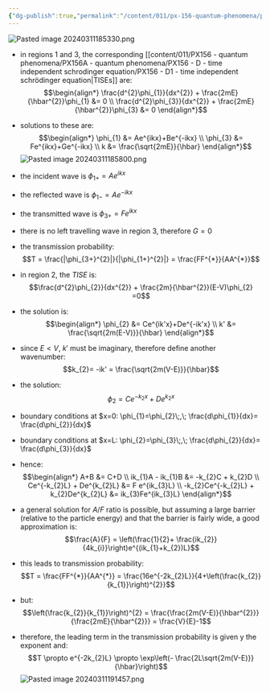 ```yaml
---
{"dg-publish":true,"permalink":"/content/011/px-156-quantum-phenomena/px-156-a-quantum-phenomena/px-156-d-time-independent-schrodinger-equation/px-156-d5-the-finite-potential-barrier/","noteIcon":"1","created":"2025-08-27T13:14:00.867+01:00","updated":"2024-11-26T20:02:24.000+00:00"}
---
```


![Pasted image 20240311185330.png](/img/user/pics/Pasted%20image%2020240311185330.png)
- in regions $1$ and $3$, the corresponding [[content/011/PX156 - quantum phenomena/PX156A - quantum phenomena/PX156 - D - time independent schrodinger equation/PX156 - D1 - time independent schrödinger equation\|TISEs]] are: 
$$\begin{align*}
		\frac{d^{2}\phi_{1}}{dx^{2}} + \frac{2mE}{\hbar^{2}}\phi_{1} &= 0 \\
		\frac{d^{2}\phi_{3}}{dx^{2}} + \frac{2mE}{\hbar^{2}}\phi_{3} &= 0
	\end{align*}$$
- solutions to these are: 
$$\begin{align*}
		\phi_{1} &= Ae^{ikx}+Be^{-ikx} \\
		\phi_{3} &= Fe^{ikx}+Ge^{-ikx} \\
		k &= \frac{\sqrt{2mE}}{\hbar}
	\end{align*}$$
![Pasted image 20240311185800.png](/img/user/pics/Pasted%20image%2020240311185800.png)
- the incident wave is $\phi_{1+} = Ae^{ikx}$
- the reflected wave is $\phi_{1-} = Ae^{-ikx}$
- the transmitted wave is $\phi_{3+} = Fe^{ikx}$
- there is no left travelling wave in region $3$, therefore $G=0$

- the transmission probability: 
$$T = \frac{|\phi_{3+}^{2}|}{|\phi_{1+}^{2}|} = \frac{FF^{*}}{AA^{*}}$$
- in region 2, the *TISE* is: 
$$\frac{d^{2}\phi_{2}}{dx^{2}} + \frac{2m}{\hbar^{2}}(E-V)\phi_{2} =0$$
- the solution is: 
$$\begin{align*}
	\phi_{2} &= Ce^{ik'x}+De^{-ik'x} \\
	k' &= \frac{\sqrt{2m(E-V)}}{\hbar}
\end{align*}$$
- since $E<V$, $k'$ must be imaginary, therefore define another wavenumber: 
$$k_{2}= -ik' = \frac{\sqrt{2m(V-E)}}{\hbar}$$
- the solution: 
$$\phi_{2} = Ce^{-k_{2}x}+De^{k_{2}x}$$
- boundary conditions at $x=0: \phi_{1}=\phi_{2}\;,\; \frac{d\phi_{1}}{dx}= \frac{d\phi_{2}}{dx}$
- boundary conditions at $x=L: \phi_{2}=\phi_{3}\;,\; \frac{d\phi_{2}}{dx}= \frac{d\phi_{3}}{dx}$

- hence: 
$$\begin{align*}
	A+B &= C+D \\
	ik_{1}A - ik_{1}B &= -k_{2}C + k_{2}D \\
	Ce^{-k_{2}L} + De^{k_{2}L} &= F e^{ik_{3}L} \\
	-k_{2}Ce^{-k_{2}L} + k_{2}De^{k_{2}L} &= ik_{3}Fe^{ik_{3}L}
\end{align*}$$
- a general solution for $A/F$ ratio is possible, but assuming a large barrier (relative to the particle energy) and that the barrier is fairly wide, a good approximation is: 
$$\frac{A}{F} = \left(\frac{1}{2}+ \frac{ik_{2}}{4k_{i}}\right)e^{(ik_{1}+k_{2})L}$$
- this leads to transmission probability: 
$$T = \frac{FF^{*}}{AA^{*}} = \frac{16e^{-2k_{2}L}}{4+\left(\frac{k_{2}}{k_{1}}\right)^{2}}$$
- but: 
$$\left(\frac{k_{2}}{k_{1}}\right)^{2} = \frac{\frac{2m(V-E)}{\hbar^{2}}}{\frac{2mE}{\hbar^{2}}} = \frac{V}{E}-1$$
- therefore, the leading term in the transmission probability is given y the exponent and: 
$$T \propto e^{-2k_{2}L} \propto \exp\left(- \frac{2L\sqrt{2m(V-E)}}{\hbar}\right)$$
![Pasted image 20240311191457.png](/img/user/pics/Pasted%20image%2020240311191457.png)
